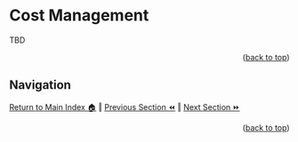 Cost Management
=============
TBD
<p align="right">(<a href="#cost-management">back to top</a>)</p>

## Navigation

[Return to Main Index 🏠](../README.md) ‖
[Previous Section ⏪](./security.md)  ‖ [Next Section ⏩](./troubleshooting.md)
<p align="right">(<a href="#cost-management">back to top</a>)</p>